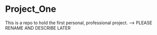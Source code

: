 # Project_One
This is a repo to hold the first personal, professional project. --> PLEASE RENAME AND DESCRIBE LATER

